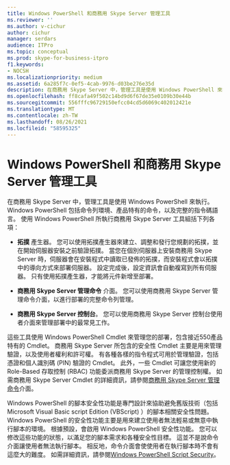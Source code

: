 ```yaml
---
title: Windows PowerShell 和商務用 Skype Server 管理工具
ms.reviewer: ''
ms.author: v-cichur
author: cichur
manager: serdars
audience: ITPro
ms.topic: conceptual
ms.prod: skype-for-business-itpro
f1.keywords:
- NOCSH
ms.localizationpriority: medium
ms.assetid: 6a285f7c-0ef5-4cab-9976-d03be276e35d
description: 在商務用 Skype Server 中，管理工具是使用 Windows PowerShell 來執行。 Windows PowerShell 包括命令列環境、產品特有的命令，以及完整的指令碼語言。 使用 Windows PowerShell 所執行商務用 Skype Server 工具組括下列各項：
ms.openlocfilehash: ff8cafa49f502c14bd9d6f67de35e0109b30e44b
ms.sourcegitcommit: 556fffc96729150efcc04cd5d6069c402012421e
ms.translationtype: MT
ms.contentlocale: zh-TW
ms.lasthandoff: 08/26/2021
ms.locfileid: "58595325"
---
```

# <a name="windows-powershell-and-skype-for-business-server-management-tools"></a>Windows PowerShell 和商務用 Skype Server 管理工具
 
在商務用 Skype Server 中，管理工具是使用 Windows PowerShell 來執行。 Windows PowerShell 包括命令列環境、產品特有的命令，以及完整的指令碼語言。 使用 Windows PowerShell 所執行商務用 Skype Server 工具組括下列各項： 
  
- **拓撲** 產生器。 您可以使用拓撲產生器來建立、調整和發行您規劃的拓撲，並在開始伺服器安裝之前驗證拓撲。 當您在個別伺服器上安裝商務用 Skype Server 時，伺服器會在安裝程式中讀取已發佈的拓撲，而安裝程式會以拓撲中的導向方式來部署伺服器。 設定完成後，設定資訊會自動複寫到所有伺服器。 只有使用拓撲產生器，才能將元件新增至部署。
    
- **商務用 Skype Server 管理命令** 介面。 您可以使用商務用 Skype Server 管理命令介面，以進行部署的完整命令列管理。
    
- **商務用 Skype Server 控制台**。 您可以使用商務用 Skype Server 控制台使用者介面來管理部署中的最常見工作。
    
這些工具使用 Windows PowerShell Cmdlet 來管理您的部署，包含接近550產品特有的 Cmdlet。 商務用 Skype Server 所包含的安全性 Cmdlet 主要是用來管理驗證，以及使用者權利和許可權。 有各種各樣的指令程式可用於管理驗證，包括憑證和個人識別碼 (PIN) 驗證的 Cmdlet。 此外，一些 Cmdlet 可讓您使用新的 Role-Based 存取控制 (RBAC) 功能委派商務用 Skype Server 的管理控制權。 如需商務用 Skype Server Cmdlet 的詳細資訊，請參閱[商務用 Skype Server 管理命令](../../manage/management-shell.md)介面。
  
Windows PowerShell 的腳本安全性功能是專門設計來協助避免舊版技術（包括 Microsoft Visual Basic script Edition (VBScript) ）的腳本相關安全性問題。 Windows PowerShell 的安全性功能主要是用來建立使用者無法輕易或無意中執行腳本的環境。 根據預設，會啟用 Windows PowerShell 安全性功能。 您可以修改這些功能的狀態，以滿足您的腳本需求和各種安全性目標。 這並不是說命令介面讓使用者無法執行腳本。 相反地，命令介面會使使用者在執行腳本時不會有這麼大的難度。 如需詳細資訊，請參閱[Windows PowerShell Script Security](/previous-versions/msdn10/gg261722(v=msdn.10))。
